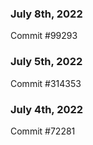 ### July 8th, 2022

Commit #99293

### July 5th, 2022

Commit #314353


### July 4th, 2022

Commit #72281
